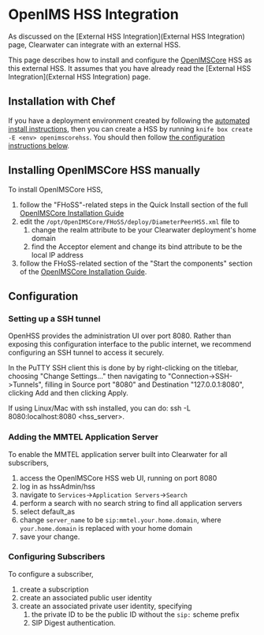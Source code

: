 # OpenIMS HSS Integration

As discussed on the [External HSS Integration](External HSS Integration)
page, Clearwater can integrate with an external HSS.

This page describes how to install and configure the
[OpenIMSCore](http://www.openimscore.org/) HSS as this external HSS.  It
assumes that you have already read the
[External HSS Integration](External HSS Integration) page.

## Installation with Chef

If you have a deployment environment created by following the [automated install instructions](https://github.com/Metaswitch/clearwater-docs/wiki/Automated-Install), then you can create a HSS by running `knife box create -E <env> openimscorehss`. You should then follow [the configuration instructions below](https://github.com/Metaswitch/clearwater-docs/wiki/OpenIMSCore-HSS-Integration#configuration).

## Installing OpenIMSCore HSS manually

To install OpenIMSCore HSS,

1.  follow the "FHoSS"-related steps in the Quick Install section of the full
    [OpenIMSCore Installation Guide](http://www.openimscore.org/installation_guide)
2.  edit the `/opt/OpenIMSCore/FHoSS/deploy/DiameterPeerHSS.xml` file to
    1.  change the realm attribute to be your Clearwater deployment's home
        domain
    2.  find the Acceptor element and change its bind attribute to be the local
        IP address
3.  follow the FHoSS-related section of the "Start the components" section of
    the
    [OpenIMSCore Installation Guide](http://www.openimscore.org/installation_guide).

## Configuration

### Setting up a SSH tunnel

OpenHSS provides the administration UI over port 8080.  Rather than exposing this configuration interface to the public internet, we recommend configuring an SSH tunnel to access it securely.

In the PuTTY SSH client this is done by by right-clicking on the titlebar, choosing "Change Settings..." then navigating to "Connection->SSH->Tunnels", filling in Source port "8080" and Destination "127.0.0.1:8080", clicking Add and then clicking Apply.

If using Linux/Mac with ssh installed, you can do: ssh -L 8080:localhost:8080 &lt;hss_server&gt;.

### Adding the MMTEL Application Server

To enable the MMTEL application server built into Clearwater for all
subscribers,

1.  access the OpenIMSCore HSS web UI, running on port 8080
2.  log in as hssAdmin/hss
3.  navigate to `Services`->`Application Servers`->`Search`
4.  perform a search with no search string to find all application servers
5.  select default_as
6.  change `server_name` to be `sip:mmtel.your.home.domain`, where
   `your.home.domain` is replaced with your home domain
7.  save your change.

### Configuring Subscribers

To configure a subscriber,

1.  create a subscription
2.  create an associated public user identity
3.  create an associated private user identity, specifying
    1.  the private ID to be the public ID without the `sip:` scheme prefix
    2.  SIP Digest authentication.

